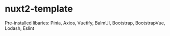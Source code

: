 # nuxt2-template
Pre-installed libaries: Pinia, Axios, Vuetify, BalmUI, Bootstrap, BootstrapVue, Lodash, Eslint
